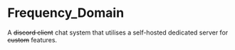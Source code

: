 # Frequency_Domain
A ~~discord client~~ chat system that utilises a self-hosted dedicated server for ~~custom~~ features.
